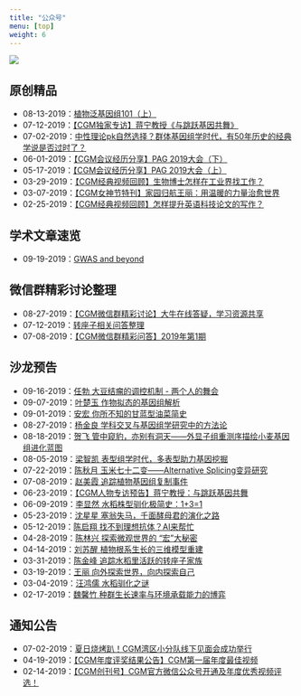 ```yaml
---
title: "公众号"
menu: [top]
weight: 6
---
```


![](https://i.imgur.com/Po6sFb9.jpg)

## 原创精品

- 08-13-2019：[植物泛基因组101（上）](https://mp.weixin.qq.com/s/ATiF0sPq8SFcC9htatDm2w)
- 07-12-2019：[【CGM独家专访】蒋宁教授《与跳跃基因共舞》](https://mp.weixin.qq.com/s/dx2NOuadAHLvanfG3aBaAA)
- 07-02-2019：[中性理论pk自然选择？群体基因组学时代，有50年历史的经典学说是否过时了？](https://mp.weixin.qq.com/s/8fryXF-tHsQVVbhN8scZ4A)
- 06-01-2019：[【CGM会议经历分享】PAG 2019大会（下）](https://mp.weixin.qq.com/s/ZRVFE34R55kAZNZKC90HWQ)
- 05-17-2019：[【CGM会议经历分享】PAG 2019大会（上）](https://mp.weixin.qq.com/s/OI9aPG307m41rrCseWUTAw)
- 03-29-2019：[【CGM经典视频回顾】生物博士怎样在工业界找工作？](https://mp.weixin.qq.com/s/2d4LuVwSzL2gYiG8ibMntQ)
- 03-07-2019：[【CGM女神节特刊】家园归航王丽：用温暖的力量治愈世界](https://mp.weixin.qq.com/s/kTltC7ZCQYdUrESppC2FgQ)
- 02-25-2019：[【CGM经典视频回顾】怎样提升英语科技论文的写作？](https://mp.weixin.qq.com/s/BMAiRtL0BzLpso6PEef0pQ)

## 学术文章速览

- 09-19-2019：[GWAS and beyond](https://mp.weixin.qq.com/s/XVFiF9b60Yu37UHK1v3G3g)

## 微信群精彩讨论整理

- 08-27-2019：[【CGM微信群精彩讨论】大牛在线答疑，学习资源共享](https://mp.weixin.qq.com/s/qGKnMvVqaf_ZbpQPA0JLLw)
- 07-12-2019：[转座子相关问答整理](https://mp.weixin.qq.com/s/_8SMCQeKwJHYAFXAg3Sx-w)
- 07-08-2019：[【CGM微信群精彩问答】2019年第1期](https://mp.weixin.qq.com/s/Ig8O6i9mRbAt_0Ep4CRisg)

## 沙龙预告

- 09-16-2019：[任勃 大豆结瘤的调控机制 - 两个人的舞会](https://mp.weixin.qq.com/s/TBTrNF6W9i75S1Q3LBOFKQ)
- 09-07-2019：[叶楚玉 作物拟态的基因组解析](https://mp.weixin.qq.com/s/wa-VLoErBo90vW9oHw8BXA)
- 09-01-2019：[安宏 你所不知的甘蓝型油菜简史](https://mp.weixin.qq.com/s/y6F_A86vVQWvcbFKu3nO5g)
- 08-27-2019：[杨金良 学科交叉与基因组学研究中的方法论](https://mp.weixin.qq.com/s/U5kie9FqebHZRMjPCLaAOw)
- 08-18-2019：[贺飞 管中窥豹，亦别有洞天——外显子组重测序描绘小麦基因组进化蓝图](https://mp.weixin.qq.com/s/dF4BlcZZ6T1noKQt99DsnQ)
- 08-05-2019：[梁智凯 表型组学时代，多表型助力基因挖掘](https://mp.weixin.qq.com/s/TkXdTeYHXi99alb8NF2mUw)
- 07-22-2019：[陈秋月 玉米七十二变——Alternative Splicing变异研究](https://mp.weixin.qq.com/s/lpGa-MSvTqwjeWIvfpYFrA)
- 07-08-2019：[赵美霞 追踪植物基因组复制事件](https://mp.weixin.qq.com/s/GQtK7Dt2f6O5WAziPe84Nw)
- 06-23-2019：[【CGM人物专访预告】蒋宁教授：与跳跃基因共舞](https://mp.weixin.qq.com/s/58wWPx4kpRtK9sfxMU1RAA)
- 06-09-2019：[李显然 水稻株型驯化极简史：1+3=1](https://mp.weixin.qq.com/s/59TG-D3p4hynUeFEKurHPg)
- 05-23-2019：[沈星星 塞翁失马，千面酵母君的演化之路](https://mp.weixin.qq.com/s/GxTXFgBBVD1c40IYx16SPw)
- 05-12-2019：[陈启翔 找不到理想抗体？AI来帮忙](https://mp.weixin.qq.com/s/GloI0babGSv1RfOkaiAm3Q)
- 04-28-2019：[陈林兴 探索微观世界的 “宏”大秘密](https://mp.weixin.qq.com/s/8CyF_kbHImwJ-2QQK7jTZw)
- 04-14-2019：[刘苏醒 植物根系生长的三维模型重建](https://mp.weixin.qq.com/s/ncJK0o3o7_VqS6UO8k7g3Q)
- 03-31-2019：[陈金峰 追踪水稻里活跃的转座子家族](https://mp.weixin.qq.com/s/f9B404Rs7T7GMWCEPjyqeQ)
- 03-19-2019：[王丽 向外探索世界，向内探索自己](https://mp.weixin.qq.com/s/w3eh346PhGAbimJoZ0Asow)
- 03-04-2019：[汪鸿儒 水稻驯化之谜](https://mp.weixin.qq.com/s/3equhiJJfcfVSIHj3h5l3g)
- 02-17-2019：[魏馨竹 种群生长速率与环境承载能力的博弈](https://mp.weixin.qq.com/s/P02gI9MBkOe854aPCSRu4Q)

## 通知公告

- 07-02-2019：[夏日烧烤趴！CGM湾区小分队线下见面会成功举行](https://mp.weixin.qq.com/s/v47SgezRmmVpW7qhc6SbDQ)
- 04-19-2019：[【CGM年度评奖结果公告】CGM第一届年度最佳视频](https://mp.weixin.qq.com/s/5ehp8kfhPubmNV8k9ZFRnw)
- 02-14-2019：[【CGM创刊号】CGM官方微信公众号开通及年度优秀视频评选！](https://mp.weixin.qq.com/s/IbU7aX7-ZN_d8LGmZkvZBg)
